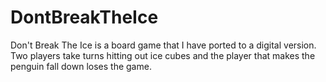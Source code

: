 # DontBreakTheIce
Don't Break The Ice is a board game that I have ported to a digital version. Two players take turns hitting out ice cubes and the player that makes the penguin fall down loses the game.
